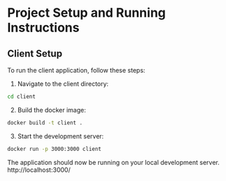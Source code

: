 # Project Setup and Running Instructions

## Client Setup

To run the client application, follow these steps:

1. Navigate to the client directory:

```bash
cd client
```

2. Build the docker image:

```bash
docker build -t client .
```

3. Start the development server:

```bash
docker run -p 3000:3000 client 
```

The application should now be running on your local development server.
http://localhost:3000/

